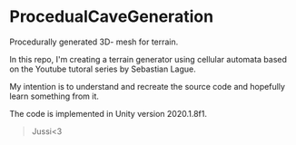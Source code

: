 # ProcedualCaveGeneration
Procedurally generated 3D- mesh for terrain.

In this repo, I'm creating a terrain generator using cellular automata based on the Youtube tutoral series by Sebastian Lague.

My intention is to understand and recreate the source code and hopefully learn something from it.

The code is implemented in Unity version 2020.1.8f1.

>Jussi<3